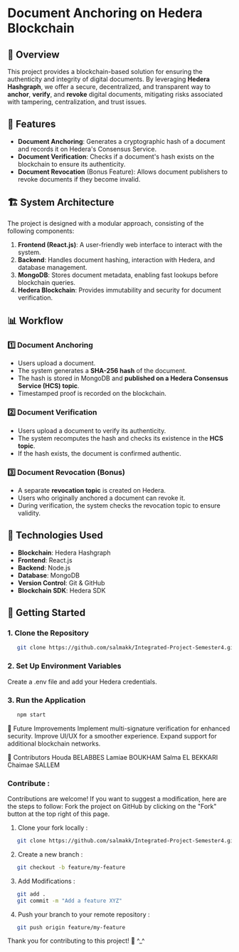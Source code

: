 # Document Anchoring on Hedera Blockchain

## 📌 Overview
This project provides a blockchain-based solution for ensuring the authenticity and integrity of digital documents. By leveraging **Hedera Hashgraph**, we offer a secure, decentralized, and transparent way to **anchor**, **verify**, and **revoke** digital documents, mitigating risks associated with tampering, centralization, and trust issues.

## 📜 Features
- **Document Anchoring**: Generates a cryptographic hash of a document and records it on Hedera's Consensus Service.
- **Document Verification**: Checks if a document's hash exists on the blockchain to ensure its authenticity.
- **Document Revocation** (Bonus Feature): Allows document publishers to revoke documents if they become invalid.

## 🏗 System Architecture
The project is designed with a modular approach, consisting of the following components:
1. **Frontend (React.js)**: A user-friendly web interface to interact with the system.
2. **Backend**: Handles document hashing, interaction with Hedera, and database management.
3. **MongoDB**: Stores document metadata, enabling fast lookups before blockchain queries.
4. **Hedera Blockchain**: Provides immutability and security for document verification.

## 📊 Workflow
### 1️⃣ Document Anchoring
- Users upload a document.
- The system generates a **SHA-256 hash** of the document.
- The hash is stored in MongoDB and **published on a Hedera Consensus Service (HCS) topic**.
- Timestamped proof is recorded on the blockchain.

### 2️⃣ Document Verification
- Users upload a document to verify its authenticity.
- The system recomputes the hash and checks its existence in the **HCS topic**.
- If the hash exists, the document is confirmed authentic.

### 3️⃣ Document Revocation (Bonus)
- A separate **revocation topic** is created on Hedera.
- Users who originally anchored a document can revoke it.
- During verification, the system checks the revocation topic to ensure validity.

## 🔧 Technologies Used
- **Blockchain**: Hedera Hashgraph
- **Frontend**: React.js
- **Backend**: Node.js
- **Database**: MongoDB
- **Version Control**: Git & GitHub
- **Blockchain SDK**: Hedera SDK

## 🚀 Getting Started
### 1. Clone the Repository
```bash
   git clone https://github.com/salmakk/Integrated-Project-Semester4.git
```
### 2. Set Up Environment Variables
Create a .env file and add your Hedera credentials.

### 3. Run the Application
```bash
   npm start
```
📝 Future Improvements
Implement multi-signature verification for enhanced security.
Improve UI/UX for a smoother experience.
Expand support for additional blockchain networks.

👥 Contributors
Houda BELABBES
Lamiae BOUKHAM
Salma EL BEKKARI
Chaimae SALLEM

### Contribute :

Contributions are welcome! If you want to suggest a modification, here are the steps to follow:
Fork the project on GitHub by clicking on the "Fork" button at the top right of this page.
1. Clone your fork locally :
```bash
   git clone https://github.com/salmakk/Integrated-Project-Semester4.git
```
2. Create a new branch :
```bash
   git checkout -b feature/my-feature
```
3. Add Modifications :
```bash
   git add .
   git commit -m "Add a feature XYZ"
```

4. Push your branch to your remote repository :
```bash
   git push origin feature/my-feature
```

Thank you for contributing to this project! 🚀
^_^

